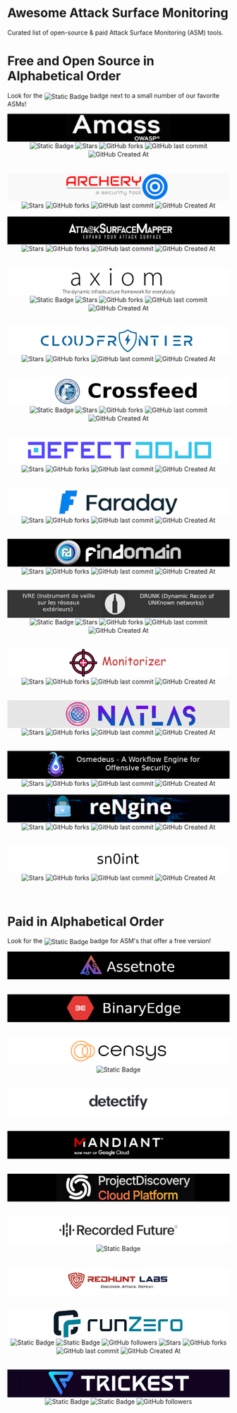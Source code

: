 # Awesome Attack Surface Monitoring
Curated list of open-source &amp; paid Attack Surface Monitoring (ASM) tools.

Free and Open Source in Alphabetical Order
=================

Look for the <img alt="Static Badge" src="https://img.shields.io/badge/Editor's%20Choice-Yes!-green" style="display: inline-block; vertical-align: middle;"> badge next to a small number of our favorite ASMs!
<br>

<div align="center">
<a href="https://github.com/owasp-amass/amass" target="_blank">
<img src="https://raw.githubusercontent.com/0xtavian/awesome-attack-surface-monitoring/main/screenshots/amass.png" style="display: inline-block; vertical-align: middle;"/>
</a>
<a href="https://github.com/owasp-amass/amass" target="_blank"><img alt="Static Badge" src="https://img.shields.io/badge/Editor's%20Choice-Yes!-green" style="display: inline-block; vertical-align: middle;"></a>
<a href="https://github.com/owasp-amass/amass" target="_blank"><img alt="Stars" src="https://img.shields.io/github/stars/owasp-amass/amass" style="display: inline-block; vertical-align: middle;"></a>
<a href="https://github.com/owasp-amass/amass" target="_blank"><img alt="GitHub forks" src="https://img.shields.io/github/forks/owasp-amass/amass" style="display: inline-block; vertical-align: middle;"></a>
<a href="https://github.com/owasp-amass/amass" target="_blank"><img alt="GitHub last commit" src="https://img.shields.io/github/last-commit/owasp-amass/amass" style="display: inline-block; vertical-align: middle;"></a>
<a href="https://github.com/owasp-amass/amass" target="_blank"><img alt="GitHub Created At" src="https://img.shields.io/github/created-at/owasp-amass/amass" style="display: inline-block; vertical-align: middle;"></a>
</div>
<br>
<br>

<div align="center">
<a href="https://github.com/archerysec/archerysec" target="_blank">
<img src="https://raw.githubusercontent.com/0xtavian/awesome-attack-surface-monitoring/main/screenshots/archerysec.png" style="display: inline-block; vertical-align: middle;"/>
</a>
<a href="https://github.com/archerysec/archerysec" target="_blank"><img alt="Stars" src="https://img.shields.io/github/stars/archerysec/archerysec" style="display: inline-block; vertical-align: middle;"></a>
<a href="https://github.com/archerysec/archerysec" target="_blank"><img alt="GitHub forks" src="https://img.shields.io/github/forks/archerysec/archerysec" style="display: inline-block; vertical-align: middle;"></a>
<a href="https://github.com/archerysec/archerysec" target="_blank"><img alt="GitHub last commit" src="https://img.shields.io/github/last-commit/archerysec/archerysec" style="display: inline-block; vertical-align: middle;"></a>
<a href="https://github.com/archerysec/archerysec" target="_blank"><img alt="GitHub Created At" src="https://img.shields.io/github/created-at/archerysec/archerysec" style="display: inline-block; vertical-align: middle;"></a>
</div>
<br>

<div align="center">
<a href="https://github.com/superhedgy/AttackSurfaceMapper" target="_blank">
<img src="https://raw.githubusercontent.com/0xtavian/awesome-attack-surface-monitoring/main/screenshots/AttackSurfaceMapper.png" style="display: inline-block; vertical-align: middle;"/>
</a>
<a href="https://github.com/superhedgy/AttackSurfaceMapper" target="_blank"><img alt="Stars" src="https://img.shields.io/github/stars/superhedgy/AttackSurfaceMapper" style="display: inline-block; vertical-align: middle;"></a>
<a href="https://github.com/superhedgy/AttackSurfaceMapper" target="_blank"><img alt="GitHub forks" src="https://img.shields.io/github/forks/superhedgy/AttackSurfaceMapper" style="display: inline-block; vertical-align: middle;"></a>
<a href="https://github.com/superhedgy/AttackSurfaceMapper" target="_blank"><img alt="GitHub last commit" src="https://img.shields.io/github/last-commit/superhedgy/AttackSurfaceMapper" style="display: inline-block; vertical-align: middle;"></a>
<a href="https://github.com/superhedgy/AttackSurfaceMapper" target="_blank"><img alt="GitHub Created At" src="https://img.shields.io/github/created-at/superhedgy/AttackSurfaceMapper" style="display: inline-block; vertical-align: middle;"></a>
</div>
<br>
<br>

<div align="center">
<a href="https://github.com/pry0cc/axiom" target="_blank">
<img src="https://raw.githubusercontent.com/0xtavian/awesome-attack-surface-monitoring/main/screenshots/axiom.png" style="display: inline-block; vertical-align: middle;"/>
</a>
<a href="https://github.com/pry0cc/axiom" target="_blank"><img alt="Static Badge" src="https://img.shields.io/badge/Editor's%20Choice-Yes!-green" style="display: inline-block; vertical-align: middle;"></a>
<a href="https://github.com/pry0cc/axiom" target="_blank"><img alt="Stars" src="https://img.shields.io/github/stars/pry0cc/axiom" style="display: inline-block; vertical-align: middle;"></a>
<a href="https://github.com/pry0cc/axiom" target="_blank"><img alt="GitHub forks" src="https://img.shields.io/github/forks/pry0cc/axiom" style="display: inline-block; vertical-align: middle;"></a>
<a href="https://github.com/pry0cc/axiom" target="_blank"><img alt="GitHub last commit" src="https://img.shields.io/github/last-commit/pry0cc/axiom" style="display: inline-block; vertical-align: middle;"></a>
<a href="https://github.com/pry0cc/axiom" target="_blank"><img alt="GitHub Created At" src="https://img.shields.io/github/created-at/pry0cc/axiom" style="display: inline-block; vertical-align: middle;"></a>
</div>
<br>
<br>

<div align="center">
<a href="https://github.com/riskprofiler/CloudFrontier" target="_blank">
<img src="https://raw.githubusercontent.com/0xtavian/awesome-attack-surface-monitoring/main/screenshots/CloudFrontier.png" style="display: inline-block; vertical-align: middle;"/>
</a>
<a href="https://github.com/riskprofiler/CloudFrontier" target="_blank"><img alt="Stars" src="https://img.shields.io/github/stars/riskprofiler/CloudFrontier" style="display: inline-block; vertical-align: middle;"></a>
<a href="https://github.com/riskprofiler/CloudFrontier" target="_blank"><img alt="GitHub forks" src="https://img.shields.io/github/forks/riskprofiler/CloudFrontier" style="display: inline-block; vertical-align: middle;"></a>
<a href="https://github.com/riskprofiler/CloudFrontier" target="_blank"><img alt="GitHub last commit" src="https://img.shields.io/github/last-commit/riskprofiler/CloudFrontier" style="display: inline-block; vertical-align: middle;"></a>
<a href="https://github.com/riskprofiler/CloudFrontier" target="_blank"><img alt="GitHub Created At" src="https://img.shields.io/github/created-at/riskprofiler/CloudFrontier" style="display: inline-block; vertical-align: middle;"></a>
</div>
<br>
<br>

<div align="center">
<a href="https://github.com/cisagov/crossfeed" target="_blank">
<img src="https://raw.githubusercontent.com/0xtavian/awesome-attack-surface-monitoring/main/screenshots/crossfeed.png" style="display: inline-block; vertical-align: middle;"/>
</a>
<a href="https://github.com/cisagov/crossfeed" target="_blank"><img alt="Static Badge" src="https://img.shields.io/badge/Editor's%20Choice-Yes!-green" style="display: inline-block; vertical-align: middle;"></a>
<a href="https://github.com/cisagov/crossfeed" target="_blank"><img alt="Stars" src="https://img.shields.io/github/stars/cisagov/crossfeed" style="display: inline-block; vertical-align: middle;"></a>
<a href="https://github.com/cisagov/crossfeed" target="_blank"><img alt="GitHub forks" src="https://img.shields.io/github/forks/cisagov/crossfeed" style="display: inline-block; vertical-align: middle;"></a>
<a href="https://github.com/cisagov/crossfeed" target="_blank"><img alt="GitHub last commit" src="https://img.shields.io/github/last-commit/cisagov/crossfeed" style="display: inline-block; vertical-align: middle;"></a>
<a href="https://github.com/cisagov/crossfeed" target="_blank"><img alt="GitHub Created At" src="https://img.shields.io/github/created-at/cisagov/crossfeed" style="display: inline-block; vertical-align: middle;"></a>
</div>
<br>
<br>

<div align="center">
<a href="https://github.com/DefectDojo/django-DefectDojo" target="_blank">
<img src="https://raw.githubusercontent.com/0xtavian/awesome-attack-surface-monitoring/main/screenshots/django-DefectDojo.png" style="display: inline-block; vertical-align: middle;"/>
</a>
<a href="https://github.com/DefectDojo/django-DefectDojo" target="_blank"><img alt="Stars" src="https://img.shields.io/github/stars/DefectDojo/django-DefectDojo" style="display: inline-block; vertical-align: middle;"></a>
<a href="https://github.com/DefectDojo/django-DefectDojo" target="_blank"><img alt="GitHub forks" src="https://img.shields.io/github/forks/DefectDojo/django-DefectDojo" style="display: inline-block; vertical-align: middle;"></a>
<a href="https://github.com/DefectDojo/django-DefectDojo" target="_blank"><img alt="GitHub last commit" src="https://img.shields.io/github/last-commit/DefectDojo/django-DefectDojo" style="display: inline-block; vertical-align: middle;"></a>
<a href="https://github.com/DefectDojo/django-DefectDojo" target="_blank"><img alt="GitHub Created At" src="https://img.shields.io/github/created-at/DefectDojo/django-DefectDojo" style="display: inline-block; vertical-align: middle;"></a>
</div>
<br>
<br>

<div align="center">
<a href="https://github.com/infobyte/faraday" target="_blank">
<img src="https://raw.githubusercontent.com/0xtavian/awesome-attack-surface-monitoring/main/screenshots/faraday.png" style="display: inline-block; vertical-align: middle;"/>
</a>
<a href="https://github.com/infobyte/faraday" target="_blank"><img alt="Stars" src="https://img.shields.io/github/stars/infobyte/faraday" style="display: inline-block; vertical-align: middle;"></a>
<a href="https://github.com/infobyte/faraday" target="_blank"><img alt="GitHub forks" src="https://img.shields.io/github/forks/infobyte/faraday" style="display: inline-block; vertical-align: middle;"></a>
<a href="https://github.com/infobyte/faraday" target="_blank"><img alt="GitHub last commit" src="https://img.shields.io/github/last-commit/infobyte/faraday" style="display: inline-block; vertical-align: middle;"></a>
<a href="https://github.com/infobyte/faraday" target="_blank"><img alt="GitHub Created At" src="https://img.shields.io/github/created-at/infobyte/faraday" style="display: inline-block; vertical-align: middle;"></a>
</div>
<br>
<br>

<div align="center">
<a href="https://github.com/Findomain/Findomain" target="_blank">
<img src="https://raw.githubusercontent.com/0xtavian/awesome-attack-surface-monitoring/main/screenshots/Findomain.png" style="display: inline-block; vertical-align: middle;"/>
</a>
<a href="https://github.com/Findomain/Findomain" target="_blank"><img alt="Stars" src="https://img.shields.io/github/stars/Findomain/Findomain" style="display: inline-block; vertical-align: middle;"></a>
<a href="https://github.com/Findomain/Findomain" target="_blank"><img alt="GitHub forks" src="https://img.shields.io/github/forks/Findomain/Findomain" style="display: inline-block; vertical-align: middle;"></a>
<a href="https://github.com/Findomain/Findomain" target="_blank"><img alt="GitHub last commit" src="https://img.shields.io/github/last-commit/Findomain/Findomain" style="display: inline-block; vertical-align: middle;"></a>
<a href="https://github.com/Findomain/Findomain" target="_blank"><img alt="GitHub Created At" src="https://img.shields.io/github/created-at/Findomain/Findomain" style="display: inline-block; vertical-align: middle;"></a>
</div>
<br>
<br>

<div align="center">
<a href="https://github.com/cea-sec/ivre" target="_blank">
<img src="https://raw.githubusercontent.com/0xtavian/awesome-attack-surface-monitoring/main/screenshots/ivre.png" style="display: inline-block; vertical-align: middle;"/>
</a>
<a href="https://github.com/cea-sec/ivre" target="_blank"><img alt="Static Badge" src="https://img.shields.io/badge/Editor's%20Choice-Yes!-green" style="display: inline-block; vertical-align: middle;"></a>
<a href="https://github.com/cea-sec/ivre" target="_blank"><img alt="Stars" src="https://img.shields.io/github/stars/cea-sec/ivre" style="display: inline-block; vertical-align: middle;"></a>
<a href="https://github.com/cea-sec/ivre" target="_blank"><img alt="GitHub forks" src="https://img.shields.io/github/forks/cea-sec/ivre" style="display: inline-block; vertical-align: middle;"></a>
<a href="https://github.com/cea-sec/ivre" target="_blank"><img alt="GitHub last commit" src="https://img.shields.io/github/last-commit/cea-sec/ivre" style="display: inline-block; vertical-align: middle;"></a>
<a href="https://github.com/cea-sec/ivre" target="_blank"><img alt="GitHub Created At" src="https://img.shields.io/github/created-at/cea-sec/ivre" style="display: inline-block; vertical-align: middle;"></a>
</div>
<br>
<br>

<div align="center">
<a href="https://github.com/BitTheByte/Monitorizer" target="_blank">
<img src="https://raw.githubusercontent.com/0xtavian/awesome-attack-surface-monitoring/main/screenshots/Monitorizer.png" style="display: inline-block; vertical-align: middle;"/>
</a>
<a href="https://github.com/BitTheByte/Monitorizer" target="_blank"><img alt="Stars" src="https://img.shields.io/github/stars/BitTheByte/Monitorizer" style="display: inline-block; vertical-align: middle;"></a>
<a href="https://github.com/BitTheByte/Monitorizer" target="_blank"><img alt="GitHub forks" src="https://img.shields.io/github/forks/BitTheByte/Monitorizer" style="display: inline-block; vertical-align: middle;"></a>
<a href="https://github.com/BitTheByte/Monitorizer" target="_blank"><img alt="GitHub last commit" src="https://img.shields.io/github/last-commit/BitTheByte/Monitorizer" style="display: inline-block; vertical-align: middle;"></a>
<a href="https://github.com/BitTheByte/Monitorizer" target="_blank"><img alt="GitHub Created At" src="https://img.shields.io/github/created-at/BitTheByte/Monitorizer" style="display: inline-block; vertical-align: middle;"></a>
</div>
<br>
<br>

<div align="center">
<a href="https://github.com/natlas/natlas" target="_blank">
<img src="https://raw.githubusercontent.com/0xtavian/awesome-attack-surface-monitoring/main/screenshots/natlas.png" style="display: inline-block; vertical-align: middle;"/>
</a>
<a href="https://github.com/natlas/natlas" target="_blank"><img alt="Stars" src="https://img.shields.io/github/stars/natlas/natlas" style="display: inline-block; vertical-align: middle;"></a>
<a href="https://github.com/natlas/natlas" target="_blank"><img alt="GitHub forks" src="https://img.shields.io/github/forks/natlas/natlas" style="display: inline-block; vertical-align: middle;"></a>
<a href="https://github.com/natlas/natlas" target="_blank"><img alt="GitHub last commit" src="https://img.shields.io/github/last-commit/natlas/natlas" style="display: inline-block; vertical-align: middle;"></a>
<a href="https://github.com/natlas/natlas" target="_blank"><img alt="GitHub Created At" src="https://img.shields.io/github/created-at/natlas/natlas" style="display: inline-block; vertical-align: middle;"></a>
</div>
<br>
<br>

<div align="center">
<a href="https://github.com/j3ssie/osmedeus" target="_blank">
<img src="https://raw.githubusercontent.com/0xtavian/awesome-attack-surface-monitoring/main/screenshots/osmedeus.png" style="display: inline-block; vertical-align: middle;"/>
</a>
<a href="https://github.com/j3ssie/osmedeus" target="_blank"><img alt="Stars" src="https://img.shields.io/github/stars/j3ssie/osmedeus" style="display: inline-block; vertical-align: middle;"></a>
<a href="https://github.com/j3ssie/osmedeus" target="_blank"><img alt="GitHub forks" src="https://img.shields.io/github/forks/j3ssie/osmedeus" style="display: inline-block; vertical-align: middle;"></a>
<a href="https://github.com/j3ssie/osmedeus" target="_blank"><img alt="GitHub last commit" src="https://img.shields.io/github/last-commit/j3ssie/osmedeus" style="display: inline-block; vertical-align: middle;"></a>
<a href="https://github.com/j3ssie/osmedeus" target="_blank"><img alt="GitHub Created At" src="https://img.shields.io/github/created-at/j3ssie/osmedeus" style="display: inline-block; vertical-align: middle;"></a>
</div>
<br>

<div align="center">
<a href="https://github.com/yogeshojha/rengine" target="_blank">
<img src="https://raw.githubusercontent.com/0xtavian/awesome-attack-surface-monitoring/main/screenshots/rengine.png" style="display: inline-block; vertical-align: middle;"/>
</a>
<a href="https://github.com/yogeshojha/rengine" target="_blank"><img alt="Stars" src="https://img.shields.io/github/stars/yogeshojha/rengine" style="display: inline-block; vertical-align: middle;"></a>
<a href="https://github.com/yogeshojha/rengine" target="_blank"><img alt="GitHub forks" src="https://img.shields.io/github/forks/yogeshojha/rengine" style="display: inline-block; vertical-align: middle;"></a>
<a href="https://github.com/yogeshojha/rengine" target="_blank"><img alt="GitHub last commit" src="https://img.shields.io/github/last-commit/yogeshojha/rengine" style="display: inline-block; vertical-align: middle;"></a>
<a href="https://github.com/yogeshojha/rengine" target="_blank"><img alt="GitHub Created At" src="https://img.shields.io/github/created-at/yogeshojha/rengine" style="display: inline-block; vertical-align: middle;"></a>
</div>
<br>
<br>

<div align="center">
    <a href="https://github.com/kpcyrd/sn0int" target="_blank">
        <img src="https://raw.githubusercontent.com/0xtavian/awesome-attack-surface-monitoring/main/screenshots/sn0int.png" style="display: inline-block; vertical-align: middle;"/>
    </a>
    <a href="https://github.com/kpcyrd/sn0int" target="_blank"><img alt="Stars" src="https://img.shields.io/github/stars/kpcyrd/sn0int" style="display: inline-block; vertical-align: middle;"></a>
    <a href="https://github.com/kpcyrd/sn0int" target="_blank"><img alt="GitHub forks" src="https://img.shields.io/github/forks/kpcyrd/sn0int" style="display: inline-block; vertical-align: middle;"></a>
    <a href="https://github.com/kpcyrd/sn0int" target="_blank"><img alt="GitHub last commit" src="https://img.shields.io/github/last-commit/kpcyrd/sn0int" style="display: inline-block; vertical-align: middle;"></a>
    <a href="https://github.com/kpcyrd/sn0int" target="_blank"><img alt="GitHub Created At" src="https://img.shields.io/github/created-at/kpcyrd/sn0int" style="display: inline-block; vertical-align: middle;"></a>
</div>
<br>
<br>

Paid in Alphabetical Order
=================

Look for the <img alt="Static Badge" src="https://img.shields.io/badge/Free_Version-Yes-green" style="display: inline-block; vertical-align: middle;"> badge for ASM's that offer a free version!

<div align="center">
    <a href="https://assetnote.com" target="_blank">
        <img src="https://raw.githubusercontent.com/0xtavian/awesome-attack-surface-monitoring/main/screenshots/assetnote.png" style="display: inline-block; vertical-align: middle;"/>
    </a>
</div>
<br>
<br>

<div align="center">
    <a href="https://asm.binaryedge.io" target="_blank">
        <img src="https://raw.githubusercontent.com/0xtavian/awesome-attack-surface-monitoring/main/screenshots/BinaryEdge.png" style="display: inline-block; vertical-align: middle;"/>
    </a>
</div>
<br>
<br>

<div align="center">
    <a href="https://censys.com/a-buyers-guide-to-attack-surface-management/" target="_blank">
        <img src="https://raw.githubusercontent.com/0xtavian/awesome-attack-surface-monitoring/main/screenshots/censys.png" style="display: inline-block; vertical-align: middle;"/>
    </a>
    <a href="https://censys.com/a-buyers-guide-to-attack-surface-management/" target="_blank"><img alt="Static Badge" src="https://img.shields.io/badge/Editor's%20Choice-Yes!-green" style="display: inline-block; vertical-align: middle;"></a>
</div>
<br>
<br>

<div align="center">
    <a href="https://detectify.com/" target="_blank">
        <img src="https://raw.githubusercontent.com/0xtavian/awesome-attack-surface-monitoring/main/screenshots/detectify.png" style="display: inline-block; vertical-align: middle;"/>
    </a>
</div>
<br>
<br>


<div align="center">
    <a href="https://www.mandiant.com/advantage/attack-surface-management" target="_blank">
        <img src="https://raw.githubusercontent.com/0xtavian/awesome-attack-surface-monitoring/main/screenshots/mandiant.png" style="display: inline-block; vertical-align: middle;"/>
    </a>
</div>
<br>
<br>

<div align="center">
    <a href="https://projectdiscovery.io/platform" target="_blank">
        <img src="https://raw.githubusercontent.com/0xtavian/awesome-attack-surface-monitoring/main/screenshots/project-discovery-cloud-platform.png" style="display: inline-block; vertical-align: middle;"/>
    </a>
</div>
<br>
<br>


<div align="center">
    <a href="https://www.recordedfuture.com/products/attack-surface-intelligence" target="_blank">
        <img src="https://raw.githubusercontent.com/0xtavian/awesome-attack-surface-monitoring/main/screenshots/recordedfuture.png" style="display: inline-block; vertical-align: middle;"/>
    </a>
    <a href="https://www.recordedfuture.com/products/attack-surface-intelligence" target="_blank"><img alt="Static Badge" src="https://img.shields.io/badge/Editor's%20Choice-Yes!-green" style="display: inline-block; vertical-align: middle;"></a>
</div>
<br>
<br>

<div align="center">
    <a href="https://redhuntlabs.com" target="_blank">
        <img src="https://raw.githubusercontent.com/0xtavian/awesome-attack-surface-monitoring/main/screenshots/redhuntlabs.png" style="display: inline-block; vertical-align: middle;"/>
    </a>
</div>
<br>
<br>

<div align="center">
    <a href="https://github.com/runZeroInc/" target="_blank">
        <img src="https://raw.githubusercontent.com/0xtavian/awesome-attack-surface-monitoring/main/screenshots/runzero.png" style="display: inline-block; vertical-align: middle;"/>
    </a>
    <a href="https://github.com/runZeroInc" target="_blank"><img alt="Static Badge" src="https://img.shields.io/badge/Editor's%20Choice-Yes!-green" style="display: inline-block; vertical-align: middle;"></a>
    <a href="https://github.com/runZeroInc" target="_blank"><img alt="Static Badge" src="https://img.shields.io/badge/Free_Version-Yes-green" style="display: inline-block; vertical-align: middle;"></a>
    <a href="https://github.com/runZeroInc" target="_blank"><img alt="GitHub followers" src="https://img.shields.io/github/followers/runZeroInc" style="display: inline-block; vertical-align: middle;"></a>
    <a href="https://github.com/runZeroInc" target="_blank"><img alt="Stars" src="https://img.shields.io/github/stars/runZeroInc/runzero-tools" style="display: inline-block; vertical-align: middle;"></a>
    <a href="https://github.com/runZeroInc" target="_blank"><img alt="GitHub forks" src="https://img.shields.io/github/forks/runZeroInc/runzero-tools" style="display: inline-block; vertical-align: middle;"></a>
    <a href="https://github.com/runZeroInc" target="_blank"><img alt="GitHub last commit" src="https://img.shields.io/github/last-commit/runZeroInc/runzero-tools" style="display: inline-block; vertical-align: middle;"></a>
    <a href="https://github.com/runZeroInc" target="_blank"><img alt="GitHub Created At" src="https://img.shields.io/github/created-at/runZeroInc/runzero-tools" style="display: inline-block; vertical-align: middle;"></a>
</div>
<br>
<br>


<div align="center">
    <a href="https://trickest.com/" target="_blank">
        <img src="https://raw.githubusercontent.com/0xtavian/awesome-attack-surface-monitoring/main/screenshots/trickest.png" style="display: inline-block; vertical-align: middle;"/>
    </a>
    <a href="https://github.com/trickest" target="_blank"><img alt="Static Badge" src="https://img.shields.io/badge/Editor's%20Choice-Yes!-green" style="display: inline-block; vertical-align: middle;"></a>
    <a href="https://github.com/trickest" target="_blank"><img alt="Static Badge" src="https://img.shields.io/badge/Free_Version-Yes-green" style="display: inline-block; vertical-align: middle;"></a>
    <a href="https://github.com/trickest" target="_blank"><img alt="GitHub followers" src="https://img.shields.io/github/followers/trickest" style="display: inline-block; vertical-align: middle;"></a>
</div>
<br>
<br>
